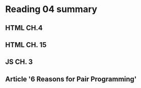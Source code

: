# Reading 04 summary

## HTML CH.4


## HTML CH. 15


## JS CH. 3


## Article '6 Reasons for Pair Programming'